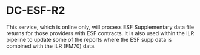 # DC-ESF-R2
This service, which is online only, will process ESF Supplementary data file returns for those providers with ESF contracts.
It is also used within the ILR pipeline to update some of the reports where the ESF supp data is combined with the ILR (FM70) data.
